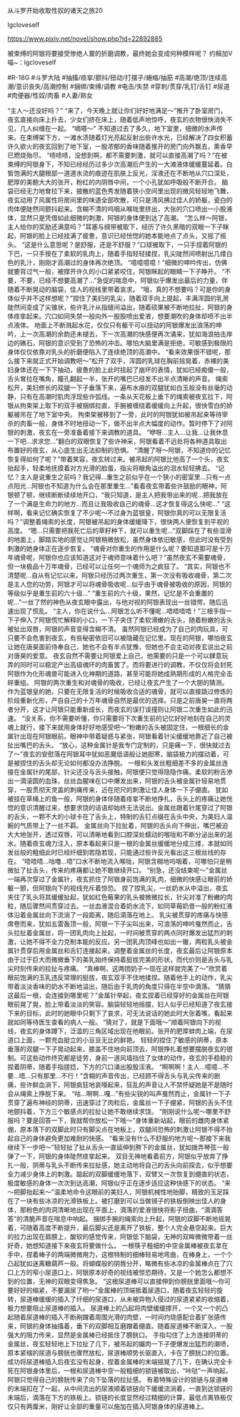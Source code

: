 从斗罗开始收取性奴的诸天之旅20

lgcloveself

https://www.pixiv.net/novel/show.php?id=22892885

被束缚的阿银将要接受惨绝人寰的折磨调教，最终她会变成何种模样呢？
约稿加V喵~：lgcloveself

#R-18G
#斗罗大陆
#抽搐/痉挛/颤抖/扭动/打摆子/蜷缩/抽筋
#高潮/绝顶/连续高潮/意识丧失/高潮控制
#捆绑/束缚/调教
#电击/失禁
#穿刺/贯穿/乳钉/舌钉
#尿道
#肉便器/性奴/肉畜
#人妻/熟女


“主人～还没好吗？”
    “来了，今天晚上就让你们好好地满足～”推开了卧室房门，夜玄直接向床上扑去，少女们挤在床上，随着低声地惊呼，夜玄的衣物很快消失不见，几人纠缠在一起。
    “嘀嗒～”
    不知道过去了多久，地下室里，细微的水声传来。在束缚架下方，一滩水渍随着灯光亮起反射出些许水光，已经解决了四女积蓄许久欲火的夜玄回到了地下室，一股浓郁的香味随着推开的房门向外飘去，熏香早已燃烧殆尽。
    “啧啧啧，没想到啊，都不需要刺激，就可以直接高潮了吗？”在被束缚的阿银身下，不知已经经历过多少次高潮后产生的一大滩液体缓缓蔓延着。白皙饱满的大腿根部一道道水流的痕迹在肌肤上反光，淫液还在不断地从穴口深处，肥厚的美鲍大大的张开，粉红的内阴唇中间，一个小孔犹如呼吸般不断开合。
    脑袋已经无力地耷拉下来，披散的蓝色秀发随着狭小空间里出现的微风轻轻地飞舞，夜玄动用了风属性将房间里的味道全部吹散，可只是清风拂过佳人的娇躯，瓷白的肉体便陡然间颤抖起来。含糊不清的呜咽从喉咙里挤出，大张的穴口喷出一小股液体，显然只是凭借如此细微的刺激，阿银的身体便到达了高潮。
    “怎么样～阿银，主人给你的奖励还满意吗？”耳塞与绸带被取下，经历了许久黑暗的双眼一下子眯起，阿银的脸上已经挂满了疲惫，意识已经恍惚的她本能地点了点头，又摇了摇头。
    “这是什么意思呢？是舒服，还是不舒服？”口球被取下，一只手捏着阿银的下巴，一只手按在了柔软的乳肉上，随着手指轻轻揉捏，乳尖陡然间喷射出几缕白色的乳汁，刚刚才高潮过的身体再次绝顶。
    “噫噫噫噫！”细微的呻吟传出，仿佛就要背过气一般，被撑开许久的小口紧紧咬住，阿银眯起的眼睛一下子睁开。
    “不要，不要，已经不想要高潮了…”急促的喘息中，阿银似乎爆发出最后的力量，伴随着不断晃动的脑袋，佳人的视线里带着哀求。
    “哦，真的不想要吗？可是你的身体似乎并不这样想呢？”捏住了美妇的乳尖，随着双手向上提起，丰满浑圆的乳房陡然间变成了尖锥状，些许乳汁从指缝间溢出，随着硕果被不断地拉扯，阿银的身体痉挛起来。穴口如同失禁一般向外一股股喷出爱液，想要潮吹的身体却喷不出半点液体。
    地面上不断溅起水花，仅仅只有躯干可以扭动的阿银爆发出浪荡的呻吟，上一次高潮的余韵还未褪去，下一次高潮的快感便再次涌来，犹如海浪拍击岸边的礁石，阿银的意识受到了恐怖的冲击。哪怕大脑里满是拒绝，可敏感到极限的身体仅仅依靠对乳头的折磨便陷入了连续绝顶的高潮中。
    “看来效果很不错呢，那么接下来就正式开始调教吧～”松开了双手，浑圆的乳球在胸前摇晃着，赤裸的美妇身体还在一下下抽动，疲惫的脸上此时挂起了崩坏的表情，犹如已经痴傻一般，舌头耷拉在嘴角，瞳孔翻起一半，张开的嘴巴已经发不出半点清晰的声音。
    绳索松开，美妇修长的双腿一下子垂落下来，遍布水痕的双腿犹如白玉般没有丝毫的动静，只有在高潮时肌肉浮现些许弧线。一条从天花板上垂下的绳索被夜玄拉下，阿银从拘束架上取下的双手被捆绑拉直，手腕被缠绕着缓缓向上升起，很快雪白的娇躯被吊在了地下室中央。
    拘束架被移到了一旁，此时的阿银犹如被吊起来等待宰杀的肉畜一般，身体不时地扭动一下，做不出半点大幅度的动作。暂时停下了对阿银的刺激，夜玄在一旁准备着接下来调教的道具。
    “咿呀…主人…让我…让我休息一下吧…求求您…”翻白的双眼恢复了些许神采，阿银看着不远处将各种道具取出布置好的夜玄，从心底生出无法抑制的恐惧。
    “清醒了呀～阿银，不知道你的记忆恢复得如何了呢？”带着笑容，夜玄转过来。被吊起的阿银比他高了一个头，夜玄抬起手，轻柔地抚摸着对方光滑的脸蛋，指尖将眼角溢出的泪水轻轻拂去。
    “记忆？主人是说重生之前吗？我记得…重生之前似乎在一个狭小的密室里…只有一点点阳光…阿银也不知道为什么会在那里重生…”看着夜玄带着些许鼓励的眼神，阿银顿了顿，继续断断续续地开口，“我只知道，是主人把我带出来的呢…把我放在了一个满是生命力的地方…而且让我吸收自己的魂骨…这才恢复得这么快呢…”
    “这样啊，看来记忆确实恢复了不少呢～不过身为蓝银皇，阿银你真的可以无限复活吗？”调整着绳索的长度，阿银被吊起的身体缓缓降下，很快两人便恢复到平视的高度。
    “嗯…只需要把我死亡后的草籽种下，就可以重生呢…”双脚踩在了有些湿滑的地面上，脚踏实地的感觉让阿银稍微放松，虽然身体依旧敏感，但此时没有受到刺激的她身体正在逐步恢复。
    “魂骨对你重生的作用是什么呢？要知道那可是十万年魂骨呢，阿银你也应该知道这对于魂师意味着什么吧？”虽然夜玄不需要魂骨，但一块极品十万年魂骨，已经可以让任何一个魂师为之疯狂了。
    “其实，阿银也不清楚呢…自从有记忆以来，阿银只经历过两次重生，第一次没有吸收魂骨，第二次是主人您的功劳，阿银才可以将魂骨吸收呢…似乎由于魂骨被吸收的原因，阿银的等级似乎是重生前的六十级…”
    “重生前的六十级，果然，记忆是不会重置的呢…”一丝了然的神色从夜玄眼中露出，与他对视的阿银表现出一丝错愕，随后迅速出现了慌乱。
    “主人，你在说什么…阿银怎么听不懂呢…唔唔唔唔！”三根手指一下子伸入了阿银慌忙解释的小口，一下子夹住了柔软滑嫩的舌头，随着粉嫩的舌头被扯出双唇，阿银的声音变得含糊不清。
    虽然阿银已经成为了自己的肉玩具，可只要不会危害到夜玄，有些秘密依旧可以被隐藏在记忆里。现在的阿银，哪怕夜玄让她在唐昊面前侍奉自己，她也不会有半点犹豫，但她也不会主动对夜玄说出之前对唐昊的爱意。
    夜玄自然不需要让阿银爱上自己，他需要的只是一个可以肆意玩弄的同时可以稳定产出高级魂环的肉畜罢了。而将要进行的调教，不仅仅将会封死阿银作为化形魂兽可能进入化神期的道路，甚至可能将她成熟期形成的人格完全击碎重组。
    阿银的两次重生和对魂骨的吸收，已经让夜玄产生了一个大胆的猜测。作为蓝银皇的她，只要在无限复活的时候吸收合适的魂骨，就可以直接跳过修炼的阶段重新化形，产自自己的十万年魂骨自然是最优的选择。只是之前唐昊一直将两者分开，这才让阿银只能重新成长，而夜玄的误打误撞则让阿银二次重生如此的迅速。
    “没关系，你不需要听懂，你只需要将下次重生前的记忆好好地刻在自己的灵魂上就行，接下来就用身体好好地感受吧～”粉嫩的舌头被固定住，一根细长的金属针出现在阿银眼前。眼神中带着疑惑与紧张，阿银看着针尖缓缓地靠近了自己被扯出嘴巴的舌头。
    “放心，这种金属针是我专门定制的，只是痛一下，很快就过去了～”夜玄的安慰落在阿银耳中犹如恶魔低语般让她胆寒，脑袋极力的摆动着，可是被捏住的舌头却无论如何都没办法挣脱。
    一根和头发丝粗细差不多的金属丝连接在金属针的尾部，针尖还没与舌头接触，阿银便只觉得隐隐作痛。柔软的粉舌渗出一滴滚圆的血珠，丝丝血腥味在口中爆发出来，阿银的舌头被金属针轻易地贯穿，一股贯彻天灵盖的刺痛传来，近在咫尺的刺激让佳人身体一下子绷直。
    犹如被挂在草绳上的鱼一般，阿银的身体伴随着痉挛不断地挣扎，舌头上的疼痛让她恍惚的意识清醒过来，想要求饶的话语却始终无法说出。金属丝跟着针尾穿过了阿银的舌头，一颗不大的小球卡在了舌头上，特制的舌钉点缀在舌头中央，为美妇人温婉的气质带上了一丝不羁。
    金属丝向下拉扯着，阿银的舌头向下伸出，嘴巴被迫大大地张开，透过双唇，可以清晰地看到口腔深处蠕动的喉咙和不断分泌出来的涎水。随着夜玄魂力注入，原本看起来只是一根的金属丝缓缓地分成三缕，本就如同发丝般的粗细此时已经纤细到若隐若现，只能通过些许反光看出这三根丝线的存在。
    “唔唔唔…咕噜…唔”口水不断地流入喉咙，阿银含糊地呜咽着，可哪怕只是稍微扯了扯舌头，传来的疼痛都让她不敢继续开口。
    “别急，还没结束呢～”金属丝一端再次穿过了金属针，夜玄抓住了阿银身前饱满的乳肉，细微的快感让眼前的娇躯一颤，但阿银向下的视线充斥着惊恐。
    捏了捏乳尖，一丝奶水从中溢出，夜玄夹住了乳头将其缓缓扯起，犹如红色莓果的乳头被微微拉长，针尖对准了粉嫩的肉粒，随后骤然间贯穿过去。一丝血液混合着奶水流下，如同草莓奶昔一般的粉红液体沿着金属丝向下流淌了一段距离，随后滴落在地上。
    乳尖被贯穿的疼痛与快感席卷而来，犹如五雷轰顶一般，阿银一下子尖叫出来，可浪荡的呻吟戛然而止，舌头拉扯着金属丝，将一团乳肉向上扯起，一时间被贯穿的两点同时爆发出猛烈的刺激，让她不得不全力克制本能的反应。另一团乳肉顶峰也如出一辙，两粒乳头被金属针贯穿后用金属丝和舌钉连接起来，调整着金属丝的长度，夜玄最后让阿银原本由于过于巨大而微微垂下的美乳始终保持着挺拔完美的形状，而代价则是舌头与乳尖时刻传来的拉扯与疼痛。
    “真棒啊，这两团奶子～现在这样就完美了～”欣赏着眼前饱满的玉乳违反常理的挺拔，夜玄双手不住地揉捏。随着他手上的动作，乳尖带着淡淡香味的奶水不断地溢出，随后由于乳肉的角度只得在半空中滴落。
    “猜猜这最后一根，会连接到哪里呢？”金属针举起，夜玄捏着已经穿好的金属丝在阿银眼前晃了晃，脸上带着淡淡的笑容。脑袋轻轻地摇摆，妇人似乎已经知道了夜玄接下来的目标，此时的她眼中只剩下了哀求，可无法说话的她此时大张着嘴，看起来就如同等待医生查看的病人一般。
    “猜对了，就是下面哦～”顺着阿银向下的视线，夜玄的身体蹲下，泛滥的三角区域出现在他眼前。张开的肥厚蚌肉上端，在尿道口上面，一颗充血挺立的小豆豆无比的鲜艳。
    轻轻的捏住了敏感的阴蒂，原本垂落的双腿一下子晃动起来，膝盖不住地向前顶去，阿银挣扎着想要摆脱夜玄的钳制。可这些动作终究都是徒劳，身前一道风墙挡住了女体的动作，夜玄的手稳稳的捏着阴蒂，随着手指搓捻，下方的穴口涌出股股淫液。
    “啊啊啊！主人…噫噫…不要…唔…只有那里…不行！”含糊的声音传出，已经顾不得舌头与乳尖传来的剧痛，些许鲜血淌下，阿银疯狂地哀嚎起来，狂乱的声音让人不禁怀疑她是不是随时会从绳索上挣脱下来。
    “咕…啊啊…嘎…”有些尖锐的叫声戛然而止，金属针一下子贯穿了遍布神经的阴蒂，迅速穿过了肉粒后，金属丝一下子绷紧，阿银的舌头不住地颤抖着，下方三个敏感点的拉扯让她不敢继续求饶。
    “刚刚说什么呢～哪里不舒服吗？要是回答一下，我就帮你放松一下哦～”身体重新站起，眼前的雌肉身体紧绷，原本落下的双脚此时只有脚尖点在地板上，双腿间恐怖的刺激让阿银不得不抬起自己的身体避免更加难耐的快感。
    “看来没有什么不舒服的地方呢～那接下来我继续下一步吧～”轻轻扯了扯从舌头一直延伸到胯下的金属丝，犹如拨弄琴弦一般弹了一下，阿银的身体陡然痉挛起来。
    双目无神地看着前方，阿银似乎放弃了挣扎一般，阴蒂与乳头不断传来拉扯感，她主动地将自己的舌头向前探去，似乎想要全力减少身体上的刺激。踮起的双脚缓缓地落下，双臂又一次恢复到绷直的状态，极度敏感的身体一次次到达高潮，阿银似乎正在逐步适应这种快感下的状态。
    “来～把脚抬起来～”温柔地命令这眼前的美妇人，阿银机械性地抬脚，精致的玉足踩在了一块有些冰凉的光滑铁板上。被打磨到可以当做镜子的铁板倒映出佳人的身体，那粉色的肉洞清晰地出现在平面上，滴落的爱液很快将影子扭曲，“滴滴答答”的清脆声音在喘息中响起。
    捆绑手腕的绳索向上升起，阿银的双脚不断地摇晃着，可随着高度不断提升，最后脚尖还是离开了铁板，整个人完全悬空起来。巨大的拉力出现在肩膀上，酸软的感觉传来，阿银低下脑袋，无神的双眸微微带着一丝好奇，她想知道接下来夜玄将要做什么。
    一根筷子粗细的中空金属棒被夜玄拿在手中，捏着棒子的两端微微用力，这根特制的细棒轻易地弯曲，在棒身上，一个个凸起犹如迷离糖葫芦一般。将蝴蝶般的阴唇分开，略微有些冰凉的金属棒点在了穴口上方的窄小尿道口上，阿银原本好奇的视线被惊恐期待，又是一个她怎么都想不到的位置，无神的双眼变得焦急。
    “这根尿道棒可以直接伸到你膀胱里面哦～你可要好好的缩紧，不要漏尿了哟～”金属棒的顶端抵着尿道口，随着夜玄轻轻的旋转，尿道棒缓缓的插入了纤细的尿道口，从未被异物入侵过的尿道紧紧的收缩着，极力想要阻止尿道棒的插入。
    尿道棒上的凸起将肉壁缓缓撑开，一个又一个的凸起随着尿道棒的插入不断剐蹭着周围光滑的肉壁，一时间灼烧感配合着扩张感传来，阿银的身体抽搐着，垂下的双脚相互磨蹭着绷直。随着尿道棒不断深入，一股强大的阻力传来，显然是金属棒已经抵住了膀胱口。
    手指勾住了上方连接阴蒂的金属丝，夜玄轻轻地上下拉扯了几下，被吊起的媚肉一下子便爆发出猛烈的潮喷，原本紧缩的尿道与膀胱也骤然放松，尿道棒顺势长驱直入，卡在了膀胱口的位置。成功将尿道棒插入后夜玄没有起身，捏着金属棒的末端摇晃了几下，在确认完全卡死在阿银身体里后，一根和尿道棒中空一般粗细的锁链被取出，“咔哒”一声响起，阿银只觉得自己的膀胱传来了向下坠落的拉扯感。
    有着特殊设计的锁链与尿道棒的末端扣在了一起，从中间流出的尿液顺着锁链向下缓缓流淌着，一直到达锁链的末端后，滴落在下方的铁板上。锁链的长度显然经过精细的计算，最低点离铁板仅仅只有两厘米，刚好让全部的重量可以施加在插入阿银身体的尿道棒上。
